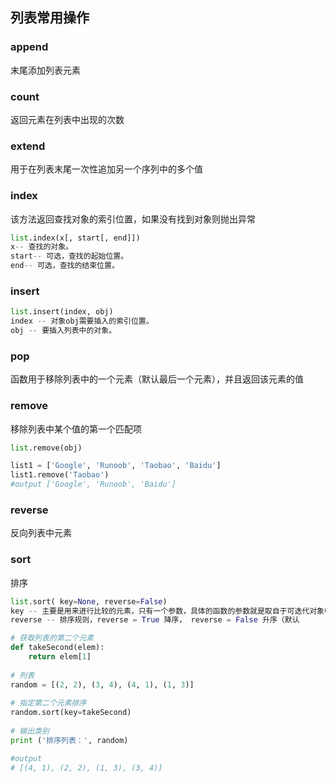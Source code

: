 ## 列表常用操作

### append

末尾添加列表元素

### count

返回元素在列表中出现的次数

### extend

用于在列表末尾一次性追加另一个序列中的多个值

### index

该方法返回查找对象的索引位置，如果没有找到对象则抛出异常

```python
list.index(x[, start[, end]])
x-- 查找的对象。
start-- 可选，查找的起始位置。
end-- 可选，查找的结束位置。
```

### insert

```python
list.insert(index, obj)
index -- 对象obj需要插入的索引位置。
obj -- 要插入列表中的对象。
```

### pop

函数用于移除列表中的一个元素（默认最后一个元素），并且返回该元素的值

### remove

移除列表中某个值的第一个匹配项

```python
list.remove(obj)
```

```python
list1 = ['Google', 'Runoob', 'Taobao', 'Baidu']
list1.remove('Taobao')
#output ['Google', 'Runoob', 'Baidu']
```

### reverse

反向列表中元素

### sort

排序

```python
list.sort( key=None, reverse=False)
key -- 主要是用来进行比较的元素，只有一个参数，具体的函数的参数就是取自于可迭代对象中，指定可迭代对象中的一个元素来进行排序。
reverse -- 排序规则，reverse = True 降序， reverse = False 升序（默认
```

```python
# 获取列表的第二个元素
def takeSecond(elem):
    return elem[1]
 
# 列表
random = [(2, 2), (3, 4), (4, 1), (1, 3)]
 
# 指定第二个元素排序
random.sort(key=takeSecond)
 
# 输出类别
print ('排序列表：', random)

#output
# [(4, 1), (2, 2), (1, 3), (3, 4)]
```











